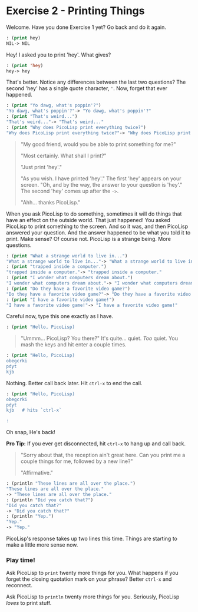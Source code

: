 # Exercise 2 - Printing Things

Welcome. Have you done Exercise 1 yet? Go back and do it again. 

```lisp
: (print hey)
NIL-> NIL
``` 
Hey! I asked you to print 'hey'. What gives?
```lisp
: (print 'hey)
hey-> hey
```

That's better. Notice any differences between the last two questions? The second 'hey' has a single quote character, `'`. Now, forget that ever happened.

```lisp 
: (print "Yo dawg, what's poppin'?")
"Yo dawg, what's poppin'?"-> "Yo dawg, what's poppin'?"
: (print "That's weird...")
"That's weird..."-> "That's weird..."
: (print "Why does PicoLisp print everything twice?")
"Why does PicoLisp print everything twice?"-> "Why does PicoLisp print everything twice?"
```

> "My good friend, would you be able to print something for me?"
>
> "Most certainly. What shall I print?"
> 
> "Just print 'hey'."
>
> "As you wish. I have printed 'hey'." The first 'hey' appears on your screen. "Oh, and by the way, the answer to your question is 'hey'." The second 'hey' comes up after the `->`.
>
> "Ahh... thanks PicoLisp."

When you ask PicoLisp to do something, sometimes it will do things that have an effect on the outside world. That just happened! You asked PicoLisp to print something to the screen. And so it was, and then PicoLisp answered your question. And the answer happened to be what you told it to print. Make sense? Of course not. PicoLisp is a strange being. More questions.

```lisp
: (print "What a strange world to live in...")
"What a strange world to live in..."-> "What a strange world to live in..."
: (print "trapped inside a computer.")
"trapped inside a computer."-> "trapped inside a computer."
: (print "I wonder what computers dream about.")
"I wonder what computers dream about."-> "I wonder what computers dream about."
: (print "Do they have a favorite video game?")
"Do they have a favorite video game?"-> "Do they have a favorite video game?"
: (print "I have a favorite video game!")
"I have a favorite video game!"-> "I have a favorite video game!"
```

Careful now, type this one exactly as I have.
```lisp
: (print "Hello, PicoLisp)
```

> "Ummm... PicoLisp? You there?" It's quite... quiet. *Too* quiet. You mash the keys and hit enter a couple times.

```lisp
: (print "Hello, PicoLisp)
obegcrki
pdyt
kjb
```

Nothing. Better call back later. Hit `ctrl-x` to end the call.

```lisp
: (print "Hello, PicoLisp)
obegcrki
pdyt
kjb   # hits `ctrl-x`

: 
```
Oh snap, He's back! 

**Pro Tip:** If you ever get disconnected, hit `ctrl-x` to hang up and call back.


> "Sorry about that, the reception ain't great here. Can you print me a couple things for me, followed by a new line?"
>
> "Affirmative."

```lisp
: (println "These lines are all over the place.")
"These lines are all over the place."
-> "These lines are all over the place."
: (println "Did you catch that?")
"Did you catch that?"
-> "Did you catch that?"
: (println "Yep.")
"Yep."
-> "Yep."
```

PicoLisp's response takes up two lines this time.  Things are starting to make a little more sense now.

### Play time!
Ask PicoLisp to `print` twenty more things for you. What happens if you forget the closing quotation mark on your phrase? Better `ctrl-x` and reconnect.

Ask PicoLisp to `println` twenty more things for you. Seriously, PicoLisp *loves* to print stuff.

